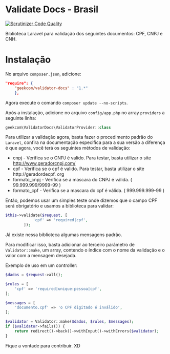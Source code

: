# Validate Docs - Brasil

[![Scrutinizer Code Quality](https://scrutinizer-ci.com/g/geekcom/validator-docs/badges/quality-score.png?b=master)](https://scrutinizer-ci.com/g/geekcom/validator-docs/?branch=master)

Biblioteca Laravel para validação dos seguintes documentos: CPF, CNPJ e CNH.

# Instalação

No arquivo `composer.json`, adicione:

```json
"require": {
    "geekcom/validator-docs" : "1.*"
    },
```

Agora execute o comando `composer update --no-scripts`.

Após a instalação, adicione no arquivo `config/app.php` no array `providers` a seguinte linha:

```php
geekcom\ValidatorDocs\ValidatorProvider::class
```

Para utilizar a validação agora, basta fazer o procedimento padrão do `Laravel`, confira na documentação especifica para a sua versão
a diferença é que agora, você terá os seguintes métodos de validação:

* cnpj - Verifica se o CNPJ é valido. Para testar, basta utilizar o site http://www.geradorcnpj.com/
* cpf - Verifica se o cpf é valido. Para testar, basta utilizar o site http://geradordecpf.
org
* formato_cnpj - Verifica se a mascara do CNPJ é válida. ( 99.999.999/9999-99 )
* formato_cpf - Verifica se a mascara do cpf é válida. ( 999.999.999-99 )


Então, podemos usar um simples teste onde dizemos que o campo CPF será obrigatório e usamos a biblioteca para validar:

```php
$this->validate($request, [
            'cpf' => 'required|cpf',
        ]);

```


Já existe nessa biblioteca algumas mensagens padrão. 

Para modificar isso, basta adicionar ao terceiro parâmetro de `Validator::make`, um array, contendo o índice com o nome da validação e o valor com a mensagem desejada.


Exemplo de uso em um controller:

```php
$dados = $request->all();

$rules = [
	'cpf' => 'required|unique:pessoa|cpf',  
];

$messages = [
	'documento.cpf' => 'o CPF digitado é inválido',    
];

$validator = Validator::make($dados, $rules, $messages);
if ($validator->fails()) {
	return redirect()->back()->withInput()->withErrors($validator);
}

```

Fique a vontade para contribuir. XD